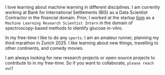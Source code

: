 I love learning about machine learning in different disciplines. I am currently working at Bank for International Settlements (BIS) as a Data Scientist Contractor in the financial domain. Prior, I worked at the startup [liom](liom.com) as a `Machine Learning Research Scientist Intern` in the domain of spectroscopy-based methods to identify glucose in-vitro. 

In my free-time I like to do any `sports`. I am an amateur runner, planning my third marathon in Zurich 2025. I like learning about new things, travelling to other continents, and comedy movies.

I am always looking for new research projects or open-source projects to contribute to in my free-time. So if you want to collaborate, `please reach out`! 